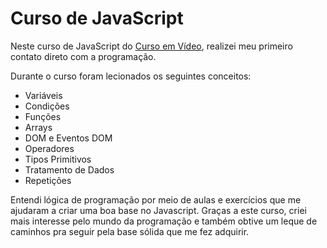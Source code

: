 # Curso de JavaScript 

Neste curso de JavaScript do [Curso em Vídeo](https://www.cursoemvideo.com/course/javascript/), realizei meu primeiro contato direto com a programação.

Durante o curso foram lecionados os seguintes conceitos:
- Variáveis 
- Condições
- Funções
- Arrays
- DOM e Eventos DOM
- Operadores
- Tipos Primitivos
- Tratamento de Dados
- Repetições

Entendi lógica de programação por meio de aulas e exercícios que me ajudaram a criar uma boa base no Javascript.
Graças a este curso, criei mais interesse pelo mundo da programação e também obtive um leque de caminhos pra seguir pela base sólida que me fez adquirir.
 
